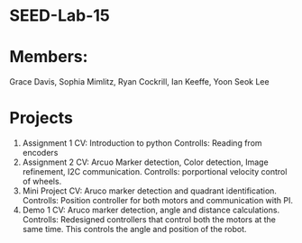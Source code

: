 # SEED-Lab-15
# Members:
Grace Davis, Sophia Mimlitz, Ryan Cockrill, Ian Keeffe, Yoon Seok Lee
# Projects
1. Assignment 1
CV: Introduction to python
Controlls: Reading from encoders
2. Assignment 2
CV: Arcuo Marker detection, Color detection, Image refinement, I2C communication.
Controlls: porportional velocity control of wheels.
3. Mini Project
CV: Aruco marker detection and quadrant identification.
Controlls: Position controller for both motors and communication with PI.
4. Demo 1
CV: Aruco marker detection, angle and distance calculations.
Controlls: Redesigned controllers that control both the motors at the same time. This controls the angle and position of the robot.
